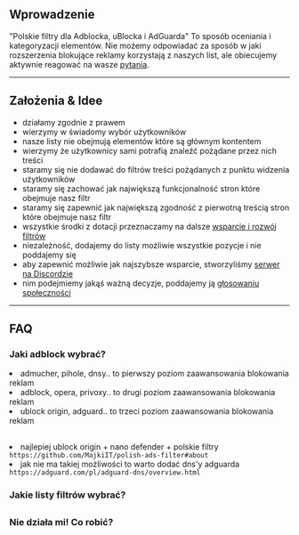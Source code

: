## Wprowadzenie

"Polskie filtry dla Adblocka, uBlocka i AdGuarda" To sposób oceniania i kategoryzacji elementów. Nie możemy odpowiadać za sposób w jaki rozszerzenia blokujące reklamy korzystają z naszych list, ale obiecujemy aktywnie reagować na wasze [pytania](https://github.com/MajkiIT/polish-ads-filter/issues).

---

## Założenia & Idee

- działamy zgodnie z prawem
- wierzymy w świadomy wybór użytkowników
- nasze listy nie obejmują elementów które są głównym kontentem
- wierzymy że użytkownicy sami potrafią znaleźć pożądane przez nich treści
- staramy się nie dodawać do filtrów treści pożądanych z punktu widzenia użytkowników
- staramy się zachować jak największą funkcjonalność stron które obejmuje nasz filtr
- staramy się zapewnić jak największą zgodność z pierwotną treścią stron które obejmuje nasz filtr
- wszystkie środki z dotacji przeznaczamy na dalsze [wsparcie i rozwój filtrów](https://patronite.pl/polskiefiltry)
- niezależność, dodajemy do listy możliwie wszystkie pozycje i nie poddajemy się
- aby zapewnić możliwie jak najszybsze wsparcie, stworzyliśmy [serwer na Discordzie](https://discord.me/polskiefiltry)
- nim podejmiemy jakąś ważną decyzje, poddajemy ją [głosowaniu społeczności](https://fb.com/CertyficateIT/)

---

## FAQ

### Jaki adblock wybrać?

<li>admucher, pihole, dnsy.. to pierwszy poziom zaawansowania blokowania reklam</li>
<li>adblock, opera, privoxy.. to drugi poziom zaawansowania blokowania reklam</li>
<li>ublock origin, adguard.. to trzeci poziom zaawansowania blokowania reklam</li>

##

<li>najlepiej ublock origin + nano defender + polskie filtry</li>
<code>https://github.com/MajkiIT/polish-ads-filter#about</code>

<li>jak nie ma takiej możliwości to warto dodać dns'y adguarda</li>
<code>https://adguard.com/pl/adguard-dns/overview.html</code>

### Jakie listy filtrów wybrać?

##

### Nie działa mi! Co robić?

##

